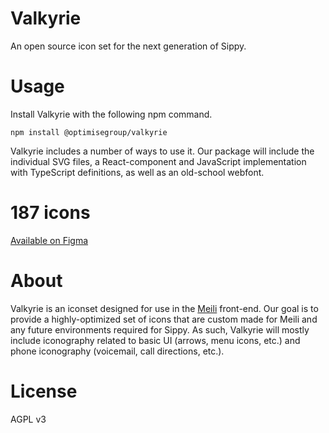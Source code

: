 # Valkyrie
An open source icon set for the next generation of Sippy.

# Usage
Install Valkyrie with the following npm command.

```
npm install @optimisegroup/valkyrie
```

Valkyrie includes a number of ways to use it. Our package will include the individual SVG files, a React-component and JavaScript implementation with TypeScript definitions, as well as an old-school webfont.

# 187 icons
[Available on Figma](https://www.figma.com/file/jeP1aSRulegRxHDegrrmWc/Valkyrie?node-id=1%3A11358)

# About
Valkyrie is an iconset designed for use in the [Meili](https://github.com/optimise-group/meili) front-end. Our goal is to provide a highly-optimized set of icons that are custom made for Meili and any future environments required for Sippy. As such, Valkyrie will mostly include iconography related to basic UI (arrows, menu icons, etc.) and phone iconography (voicemail, call directions, etc.).

# License
AGPL v3